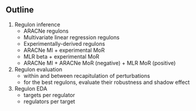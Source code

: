 ## Outline
1. Regulon inference
    - ARACNe regulons
    - Multivariate linear regression regulons
    - Experimentally-derived regulons
    - ARACNe MI + experimental MoR
    - MLR beta + experimental MoR
    - ARACNe MI + ARACNe MoR (negative) + MLR MoR (positive)
2. Regulon evaluation
    - within and between recapitulation of perturbations
    - for the best regulons, evaluate their robustness and shadow effect
3. Regulon EDA
    - targets per regulator
    - regulators per target
    
